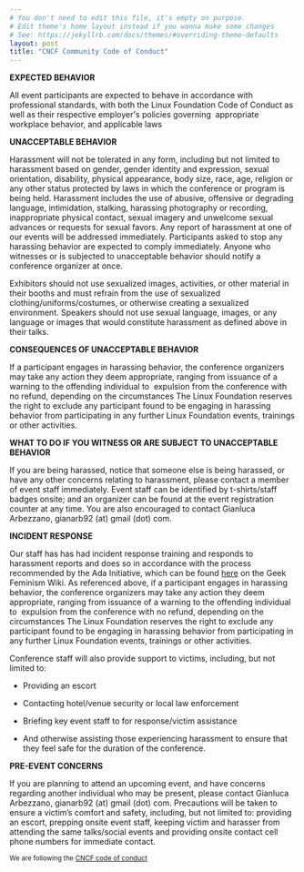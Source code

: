 ```yaml
---
# You don't need to edit this file, it's empty on purpose.
# Edit theme's home layout instead if you wanna make some changes
# See: https://jekyllrb.com/docs/themes/#overriding-theme-defaults
layout: post
title: "CNCF Community Code of Conduct"
---
```


<div class="field field-type-text-with-summary">


<p dir="ltr"><strong>EXPECTED BEHAVIOR</strong></p>
<p dir="ltr">All event participants are expected to behave in accordance with
professional standards, with both the Linux Foundation Code of Conduct as well
as their respective employer's policies governing &nbsp;appropriate workplace
behavior, and applicable laws</p>
<p dir="ltr"><strong>UNACCEPTABLE BEHAVIOR</strong></p>
<p dir="ltr">Harassment will not be tolerated in any form, including but not
limited to harassment based on gender, gender identity and expression, sexual
orientation, disability, physical appearance, body size, race, age, religion
or any other status protected by laws in which the conference or program is
being held. Harassment includes the use of abusive, offensive or degrading
language, intimidation, stalking, harassing photography or recording,
inappropriate physical contact, sexual imagery and unwelcome sexual advances
or requests for sexual favors. Any report of harassment at one of our events
will be addressed immediately. Participants asked to stop any harassing
behavior are expected to comply immediately. Anyone who witnesses or is
subjected to unacceptable behavior should notify a conference organizer at
once.</p> <p dir="ltr">Exhibitors should not use sexualized images,
activities, or other material in their booths and must refrain from the use of
sexualized clothing/uniforms/costumes, or otherwise creating a sexualized
environment. Speakers should not use sexual language, images, or any language
or images that would constitute harassment as defined above in their
talks.</p>
<p dir="ltr"><strong>CONSEQUENCES OF UNACCEPTABLE BEHAVIOR</strong></p>
<p dir="ltr">If a participant engages in harassing behavior, the conference
organizers may take any action they deem appropriate, ranging from issuance of
a warning to the offending individual to &nbsp;expulsion from the conference
with no refund, depending on the circumstances The Linux Foundation reserves
the right to exclude any participant found to be engaging in harassing
behavior from participating in any further Linux Foundation events, trainings
or other activities.</p>
<p dir="ltr"><strong>WHAT TO DO IF YOU WITNESS OR ARE SUBJECT TO UNACCEPTABLE BEHAVIOR</strong></p>
<p dir="ltr">If you are being harassed, notice that someone else is being
harassed, or have any other concerns relating to harassment, please contact a
member of event staff immediately. Event staff can be identified by
t-shirts/staff badges onsite; and an organizer can be found at the event
registration counter at any time. You are also encouraged to contact Gianluca
Arbezzano, gianarb92 (at) gmail (dot) com.</p>
<p dir="ltr"><strong>INCIDENT RESPONSE</strong></p>
<p dir="ltr">Our staff has has had incident response training and responds to
harassment reports and does so in accordance with the process recommended by
the Ada Initiative, which can be found <a
href="http://geekfeminism.wikia.com/wiki/Conference_anti-harassment/Responding_to_reports">here</a>
on the Geek Feminism Wiki. As referenced above, if a participant engages in
harassing behavior, the conference organizers may take any action they deem
appropriate, ranging from issuance of a warning to the offending individual to
&nbsp;expulsion from the conference with no refund, depending on the
circumstances The Linux Foundation reserves the right to exclude any
participant found to be engaging in harassing behavior from participating in
any further Linux Foundation events, trainings or other activities.</p> <p
dir="ltr">Conference staff will also provide support to victims, including,
but not limited to:</p>
<ul><li dir="ltr">
<p dir="ltr">Providing an escort</p>
</li>
<li dir="ltr">
<p dir="ltr">Contacting hotel/venue security or local law enforcement</p>
</li>
<li dir="ltr">
<p dir="ltr">Briefing key event staff to for response/victim assistance</p>
</li>
<li dir="ltr">
<p dir="ltr">And otherwise assisting those experiencing harassment to ensure that they feel safe for the duration of the conference.</p>
</li>
</ul><p dir="ltr"><strong>PRE-EVENT CONCERNS</strong></p>
<p dir="ltr">If you are planning to attend an upcoming event, and have
concerns regarding another individual who may be present, please contact
Gianluca Arbezzano, gianarb92 (at) gmail (dot) com. Precautions will be taken
to ensure a victim’s comfort and safety, including, but not limited to:
providing an escort, prepping onsite event staff, keeping victim and harasser
from attending the same talks/social events and providing onsite contact cell
phone numbers for immediate contact.</p>
</div>

<small>We are following the <a href="http://events.linuxfoundation.org/events/cloudnativecon/attend/code-of-conduct" target="_blank">CNCF code of conduct<a></small>
